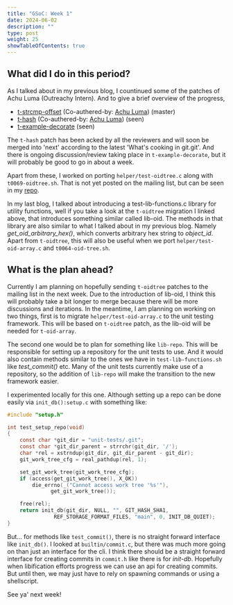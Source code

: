 ```yaml
---
title: "GSoC: Week 1"
date: 2024-06-02
description: ""
type: post
weight: 25
showTableOfContents: true
---
```

## What did I do in this period?

As I talked about in my previous blog, I countinued some of the patches of Achu Luma (Outreachy Intern).
And to give a brief overview of the progress,

 - [t-strcmp-offset](https://lore.kernel.org/git/20240519204530.12258-3-shyamthakkar001@gmail.com/) (Co-authered-by: [Achu Luma](https://github.com/achluma)) (master)
 - [t-hash](https://lore.kernel.org/git/20240529080030.64410-1-shyamthakkar001@gmail.com/) (Co-authered-by: [Achu Luma](https://github.com/achluma)) (seen)
 - [t-example-decorate](https://lore.kernel.org/git/20240528125837.31090-1-shyamthakkar001@gmail.com/) (seen)

The `t-hash` patch has been acked by all the reviewers and will soon be merged into 'next' according to the latest
'What's cooking in git.git'. And there is ongoing discussion/review taking place in `t-example-decorate`, but it
will probably be good to go in about a week.

Apart from these, I worked on porting `helper/test-oidtree.c` along with `t0069-oidtree.sh`. That is not yet posted on the mailing
list, but can be seen in my [repo](https://github.com/spectre10/git/commit/d5bae493a6608265d6a3d876c7cec1373e6844ba).

In my last blog, I talked about introducing a test-lib-functions.c library for utility functions, well if you take a look
at the `t-oidtree` migration I linked above, that introduces something similar called lib-oid. The methods in that library are also similar
to what I talked about in my previous blog. Namely _get_oid_arbitrary_hex()_, which converts arbitrary hex string to _object_id_.
Apart from `t-oidtree`, this will also be useful when we port `helper/test-oid-array.c` and `t0064-oid-tree.sh`.

## What is the plan ahead?

Currently I am planning on hopefully sending `t-oidtree` patches to the mailing list in the next week. Due to the introduction of
lib-oid, I think this will probably take a bit longer to merge because there will be more discussions and iterations. In the meantime, I am planning
on working on two things, first is to migrate `helper/test-oid-array.c` to the unit testing framework. This will be based on `t-oidtree` patch,
as the lib-oid will be needed for `t-oid-array`.

The second one would be to plan for something like `lib-repo`. This will be responsible for setting up a repository for the unit tests
to use. And it would also contain methods similar to the ones we have in `test-lib-functions.sh` like _test_commit()_ etc. Many of the unit tests
currently make use of a repository, so the addition of `lib-repo` will make the transition to the new framework easier.

I experimented locally for this one. Although setting up a repo can be done easily via `init_db():setup.c` with something like:

```c
#include "setup.h"

int test_setup_repo(void)
{
	const char *git_dir = "unit-tests/.git";
	const char *git_dir_parent = strrchr(git_dir, '/');
	char *rel = xstrndup(git_dir, git_dir_parent - git_dir);
	git_work_tree_cfg = real_pathdup(rel, 1);

	set_git_work_tree(git_work_tree_cfg);
	if (access(get_git_work_tree(), X_OK))
		die_errno(_("Cannot access work tree '%s'"),
			  get_git_work_tree());

	free(rel);
	return init_db(git_dir, NULL, "", GIT_HASH_SHA1,
		       REF_STORAGE_FORMAT_FILES, "main", 0, INIT_DB_QUIET);
}
```

But... for methods like `test_commit()`, there is no straight forward interface like `init_db()`. I looked at
`builtin/commit.c`, but there was much more going on than just an interface for the cli. I think there should be
a straight forward interface for creating commits in `commit.h` like there is for _init-db_. Hopefully when
libification efforts progress we can use an api for creating commits. But until then, we may just have to rely on spawning commands
or using a shellscript.

See ya' next week!
